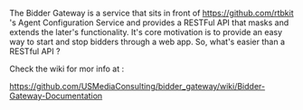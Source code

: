 The Bidder Gateway is a service that sits in front of https://github.com/rtbkit 's 
Agent Configuration Service and provides a RESTFul API that masks and extends the 
later's functionality. It's core motivation is to provide an easy way to start and 
stop bidders through a web app. So, what's easier than a RESTful API ?

Check the wiki for mor info at :

https://github.com/USMediaConsulting/bidder_gateway/wiki/Bidder-Gateway-Documentation
